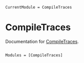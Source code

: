 ```@meta
CurrentModule = CompileTraces
```

# CompileTraces

Documentation for [CompileTraces](https://github.com/serenity4/CompileTraces.jl).

```@index
```

```@autodocs
Modules = [CompileTraces]
```
